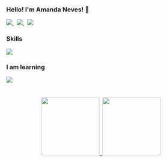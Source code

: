 ### Hello! I'm Amanda Neves! 👋 
<p>
	<a href="https://www.linkedin.com/in/amanda-neves-3b6023aa/" target="_blank">
		<img src="https://img.shields.io/badge/-LinkedIn-%230077B5?style=for-the-badge&logo=linkedin&logoColor=white">
	</a>&nbsp;
	<a href = "mailto:amandaneves.carmo@gmail.com" target="_blank">
		<img src="https://img.shields.io/badge/Gmail-D14836?style=for-the-badge&logo=gmail&logoColor=white">
	</a>&nbsp;
	<a href="https://www.instagram.com/amandaneves.carmo/" target="_blank">
		<img src="https://img.shields.io/badge/-Instagram-%23E4405F?style=for-the-badge&logo=instagram&logoColor=white">
	</a>
</p>

### Skills
<p>
  <a href="https://skillicons.dev">
    <img src="https://skillicons.dev/icons?i=git,github,gitlab,java,hibernate,php,laravel,html,css,sass,tailwind,bootstrap,pug,js,jquery,vuejs,mysql,postgres,redis,idea,maven,vscode,linux" />
  </a>
</p>

### I am learning
<p>
  <a href="https://skillicons.dev">
    <img src="https://skillicons.dev/icons?i=spring,angular,react,ts" />
  </a>
</p>

#

<div align="center">
	<a href="https://github.com/amandaneves">
	<img height="155em" src="https://github-readme-stats.vercel.app/api?username=amandaneves&show_icons=true&theme=dracula&include_all_commits=true&count_private=true"/>&nbsp;
	<img height="155em" src="https://github-readme-stats.vercel.app/api/top-langs/?username=amandaneves&layout=compact&langs_count=7&theme=dracula"/>
</div>
